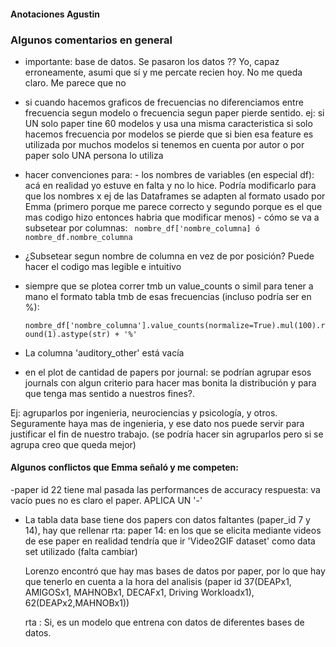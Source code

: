 #### Anotaciones Agustin


### Algunos comentarios en general

-   importante: base de datos. Se pasaron los datos ?? Yo, capaz erroneamente, asumi que sí y me percate recien hoy. No me queda claro. Me parece que no

- si cuando hacemos graficos de frecuencias no diferenciamos entre frecuencia segun modelo o frecuencia segun paper pierde sentido.
ej: si UN solo paper tine 60 modelos y usa una misma caracteristica si solo hacemos frecuencia por modelos se pierde que si bien esa feature
 es utilizada por muchos modelos si tenemos en cuenta por autor o por paper solo UNA persona lo utiliza

 - hacer convenciones para:
        - los nombres de variables (en especial df): acá en realidad yo estuve en falta y no lo hice. Podría modificarlo
        para que los nombres x ej de las Dataframes se adapten al formato usado por Emma (primero porque me parece correcto y segundo porque 
        es el que mas codigo hizo entonces habria que modificar menos)
        - cómo se va a subsetear por columnas: 
                                       ``` nombre_df['nombre_columna] ó nombre_df.nombre_columna```



 - ¿Subsetear segun nombre de columna en vez de por posición? Puede hacer el codigo mas legible e intuitivo


 - siempre que se plotea correr tmb un value_counts o simil para tener a mano el formato tabla tmb de esas frecuencias (incluso podría ser en %):

    ```nombre_df['nombre_columna'].value_counts(normalize=True).mul(100).round(1).astype(str) + '%'```

- La columna 'auditory_other' está vacía

- en el plot de cantidad de papers por journal: se podrían agrupar esos journals con algun criterio para hacer mas bonita la distribución y para que tenga mas sentido a nuestros fines?.

Ej: agruparlos por ingenieria, neurociencias y psicología, y otros. Seguramente haya mas de ingenieria, y ese dato nos puede servir para justificar el fin de nuestro trabajo. (se podría hacer sin agruparlos pero si se agrupa creo que queda mejor)



#### Algunos conflictos que Emma señaló y me competen:

-paper id 22 tiene mal pasada las performances de accuracy
respuesta: va vacío pues no es claro el paper. APLICA UN '-'

- La tabla data base tiene dos papers con datos faltantes (paper_id 7 y 14), hay que rellenar
 rta: paper 14: en los que se elicita mediante videos de ese paper en realidad tendría que ir 'Video2GIF dataset' como data set utilizado (falta cambiar)


  Lorenzo encontró que hay mas bases de datos por paper, por lo que hay que tenerlo en cuenta a la hora del analisis
   (paper id 37(DEAPx1, AMIGOSx1, MAHNOBx1, DECAFx1, Driving Workloadx1), 62(DEAPx2,MAHNOBx1))

   rta : Si, es un modelo que entrena con datos de diferentes bases de datos.
